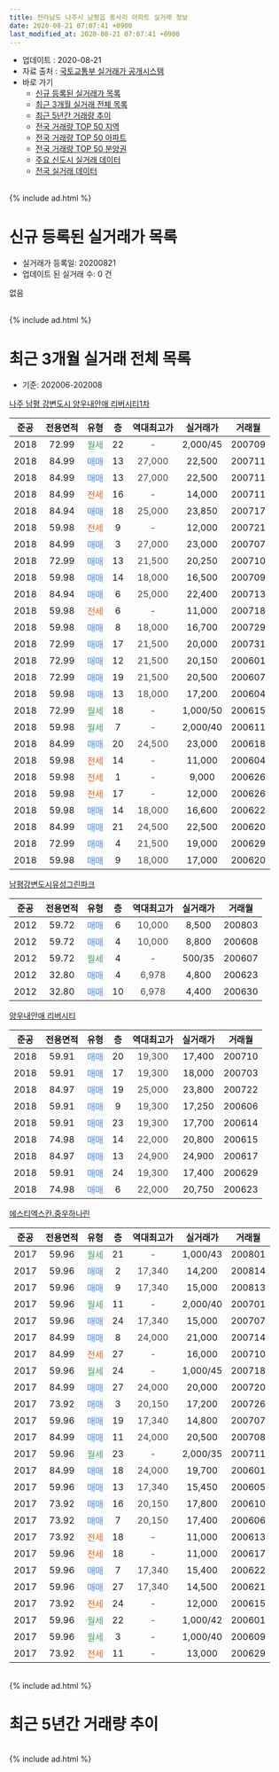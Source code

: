 ```yaml
---
title: 전라남도 나주시 남평읍 동사리 아파트 실거래 정보
date: 2020-08-21 07:07:41 +0900
last_modified_at: 2020-08-21 07:07:41 +0900
---
```


* 업데이트 : 2020-08-21
* 자료 출처 : [국토교통부 실거래가 공개시스템](http://rt.molit.go.kr)
* 바로 가기
    * [신규 등록된 실거래가 목록](#신규-등록된-실거래가-목록)
    * [최근 3개월 실거래 전체 목록](#최근-3개월-실거래-전체-목록)
    * [최근 5년간 거래량 추이](#최근-5년간-거래량-추이)
    * [전국 거래량 TOP 50 지역](https://inasie.github.io/apt-trade-info/최근-3개월-전국에서-가장-거래가-많이-발생한-지역)
    * [전국 거래량 TOP 50 아파트](https://inasie.github.io/apt-trade-info/최근-3개월-전국에서-가장-거래가-많이-발생한-아파트)
    * [전국 거래량 TOP 50 분양권](https://inasie.github.io/apt-trade-info/최근-3개월-전국에서-가장-거래가-많이-발생한-분양권)
    * [주요 신도시 실거래 데이터](https://inasie.github.io/apt-trade-info/주요-신도시)
    * [전국 실거래 데이터](https://inasie.github.io/apt-trade-info/전국)
<br>
{% include ad.html %}
<br>

# 신규 등록된 실거래가 목록
* 실거래가 등록일: 20200821
* 업데이트 된 실거래 수: 0 건

없음

<br>
{% include ad.html %}
<br>

# 최근 3개월 실거래 전체 목록
* 기준: 202006-202008


[나주 남평 강변도시 양우내안애 리버시티1차](https://search.naver.com/search.naver?query=%EC%A0%84%EB%9D%BC%EB%82%A8%EB%8F%84+%EB%82%98%EC%A3%BC%EC%8B%9C+%EB%82%A8%ED%8F%89%EC%9D%8D+%EB%8F%99%EC%82%AC%EB%A6%AC+%EB%82%98%EC%A3%BC+%EB%82%A8%ED%8F%89+%EA%B0%95%EB%B3%80%EB%8F%84%EC%8B%9C+%EC%96%91%EC%9A%B0%EB%82%B4%EC%95%88%EC%95%A0+%EB%A6%AC%EB%B2%84%EC%8B%9C%ED%8B%B01%EC%B0%A8)

|준공|전용면적|유형|층|역대최고가|실거래가|거래월|
|:---:|:---:|:---:|:---:|:---:|:---:|:---:|
|2018|72.99|<span style="color:#34a853">월세</span>|22|<span style="color:#444444">-</span>|2,000/45|200709|
|2018|84.99|<span style="color:#4285f3">매매</span>|13|<span style="color:#444444">27,000</span>|22,500|200711|
|2018|84.99|<span style="color:#4285f3">매매</span>|13|<span style="color:#444444">27,000</span>|22,500|200711|
|2018|84.99|<span style="color:#ff5a00">전세</span>|16|<span style="color:#444444">-</span>|14,000|200711|
|2018|84.94|<span style="color:#4285f3">매매</span>|18|<span style="color:#444444">25,000</span>|23,850|200717|
|2018|59.98|<span style="color:#ff5a00">전세</span>|9|<span style="color:#444444">-</span>|12,000|200721|
|2018|84.99|<span style="color:#4285f3">매매</span>|3|<span style="color:#444444">27,000</span>|23,000|200707|
|2018|72.99|<span style="color:#4285f3">매매</span>|13|<span style="color:#444444">21,500</span>|20,250|200710|
|2018|59.98|<span style="color:#4285f3">매매</span>|14|<span style="color:#444444">18,000</span>|16,500|200709|
|2018|84.94|<span style="color:#4285f3">매매</span>|6|<span style="color:#444444">25,000</span>|22,400|200713|
|2018|59.98|<span style="color:#ff5a00">전세</span>|6|<span style="color:#444444">-</span>|11,000|200718|
|2018|59.98|<span style="color:#4285f3">매매</span>|8|<span style="color:#444444">18,000</span>|16,700|200729|
|2018|72.99|<span style="color:#4285f3">매매</span>|17|<span style="color:#444444">21,500</span>|20,000|200731|
|2018|72.99|<span style="color:#4285f3">매매</span>|12|<span style="color:#444444">21,500</span>|20,150|200601|
|2018|72.99|<span style="color:#4285f3">매매</span>|19|<span style="color:#444444">21,500</span>|20,500|200607|
|2018|59.98|<span style="color:#4285f3">매매</span>|13|<span style="color:#444444">18,000</span>|17,200|200604|
|2018|72.99|<span style="color:#34a853">월세</span>|18|<span style="color:#444444">-</span>|1,000/50|200615|
|2018|59.98|<span style="color:#34a853">월세</span>|7|<span style="color:#444444">-</span>|2,000/40|200611|
|2018|84.99|<span style="color:#4285f3">매매</span>|20|<span style="color:#444444">24,500</span>|23,000|200618|
|2018|59.98|<span style="color:#ff5a00">전세</span>|14|<span style="color:#444444">-</span>|11,000|200604|
|2018|59.98|<span style="color:#ff5a00">전세</span>|1|<span style="color:#444444">-</span>|9,000|200626|
|2018|59.98|<span style="color:#ff5a00">전세</span>|17|<span style="color:#444444">-</span>|12,000|200626|
|2018|59.98|<span style="color:#4285f3">매매</span>|14|<span style="color:#444444">18,000</span>|16,600|200622|
|2018|84.99|<span style="color:#4285f3">매매</span>|21|<span style="color:#444444">24,500</span>|22,500|200620|
|2018|72.99|<span style="color:#4285f3">매매</span>|4|<span style="color:#444444">21,500</span>|19,000|200629|
|2018|59.98|<span style="color:#4285f3">매매</span>|9|<span style="color:#444444">18,000</span>|17,000|200620|

[남평강변도시유성그린파크](https://search.naver.com/search.naver?query=%EC%A0%84%EB%9D%BC%EB%82%A8%EB%8F%84+%EB%82%98%EC%A3%BC%EC%8B%9C+%EB%82%A8%ED%8F%89%EC%9D%8D+%EB%8F%99%EC%82%AC%EB%A6%AC+%EB%82%A8%ED%8F%89%EA%B0%95%EB%B3%80%EB%8F%84%EC%8B%9C%EC%9C%A0%EC%84%B1%EA%B7%B8%EB%A6%B0%ED%8C%8C%ED%81%AC)

|준공|전용면적|유형|층|역대최고가|실거래가|거래월|
|:---:|:---:|:---:|:---:|:---:|:---:|:---:|
|2012|59.72|<span style="color:#4285f3">매매</span>|6|<span style="color:#444444">10,000</span>|8,500|200803|
|2012|59.72|<span style="color:#4285f3">매매</span>|4|<span style="color:#444444">10,000</span>|8,800|200608|
|2012|59.72|<span style="color:#34a853">월세</span>|4|<span style="color:#444444">-</span>|500/35|200607|
|2012|32.80|<span style="color:#4285f3">매매</span>|4|<span style="color:#444444">6,978</span>|4,800|200623|
|2012|32.80|<span style="color:#4285f3">매매</span>|10|<span style="color:#444444">6,978</span>|4,400|200630|

[양우내안애 리버시티](https://search.naver.com/search.naver?query=%EC%A0%84%EB%9D%BC%EB%82%A8%EB%8F%84+%EB%82%98%EC%A3%BC%EC%8B%9C+%EB%82%A8%ED%8F%89%EC%9D%8D+%EB%8F%99%EC%82%AC%EB%A6%AC+%EC%96%91%EC%9A%B0%EB%82%B4%EC%95%88%EC%95%A0+%EB%A6%AC%EB%B2%84%EC%8B%9C%ED%8B%B0)

|준공|전용면적|유형|층|역대최고가|실거래가|거래월|
|:---:|:---:|:---:|:---:|:---:|:---:|:---:|
|2018|59.91|<span style="color:#4285f3">매매</span>|20|<span style="color:#444444">19,300</span>|17,400|200710|
|2018|59.91|<span style="color:#4285f3">매매</span>|17|<span style="color:#444444">19,300</span>|18,000|200703|
|2018|84.97|<span style="color:#4285f3">매매</span>|19|<span style="color:#444444">25,000</span>|23,800|200722|
|2018|59.91|<span style="color:#4285f3">매매</span>|9|<span style="color:#444444">19,300</span>|17,250|200606|
|2018|59.91|<span style="color:#4285f3">매매</span>|23|<span style="color:#444444">19,300</span>|17,700|200614|
|2018|74.98|<span style="color:#4285f3">매매</span>|14|<span style="color:#444444">22,000</span>|20,800|200615|
|2018|84.97|<span style="color:#4285f3">매매</span>|13|<span style="color:#444444">24,900</span>|24,900|200617|
|2018|59.91|<span style="color:#4285f3">매매</span>|24|<span style="color:#444444">19,300</span>|17,400|200629|
|2018|74.98|<span style="color:#4285f3">매매</span>|6|<span style="color:#444444">22,000</span>|20,750|200623|

[에스티엑스칸.중우하나린](https://search.naver.com/search.naver?query=%EC%A0%84%EB%9D%BC%EB%82%A8%EB%8F%84+%EB%82%98%EC%A3%BC%EC%8B%9C+%EB%82%A8%ED%8F%89%EC%9D%8D+%EB%8F%99%EC%82%AC%EB%A6%AC+%EC%97%90%EC%8A%A4%ED%8B%B0%EC%97%91%EC%8A%A4%EC%B9%B8.%EC%A4%91%EC%9A%B0%ED%95%98%EB%82%98%EB%A6%B0)

|준공|전용면적|유형|층|역대최고가|실거래가|거래월|
|:---:|:---:|:---:|:---:|:---:|:---:|:---:|
|2017|59.96|<span style="color:#34a853">월세</span>|21|<span style="color:#444444">-</span>|1,000/43|200801|
|2017|59.96|<span style="color:#4285f3">매매</span>|2|<span style="color:#444444">17,340</span>|14,200|200814|
|2017|59.96|<span style="color:#4285f3">매매</span>|9|<span style="color:#444444">17,340</span>|15,000|200813|
|2017|59.96|<span style="color:#34a853">월세</span>|11|<span style="color:#444444">-</span>|2,000/40|200701|
|2017|59.96|<span style="color:#4285f3">매매</span>|24|<span style="color:#444444">17,340</span>|15,000|200707|
|2017|84.99|<span style="color:#4285f3">매매</span>|8|<span style="color:#444444">24,000</span>|21,000|200714|
|2017|84.99|<span style="color:#ff5a00">전세</span>|27|<span style="color:#444444">-</span>|16,000|200710|
|2017|59.96|<span style="color:#34a853">월세</span>|24|<span style="color:#444444">-</span>|1,000/45|200718|
|2017|84.99|<span style="color:#4285f3">매매</span>|27|<span style="color:#444444">24,000</span>|20,000|200720|
|2017|73.92|<span style="color:#4285f3">매매</span>|3|<span style="color:#444444">20,150</span>|17,200|200726|
|2017|59.96|<span style="color:#4285f3">매매</span>|19|<span style="color:#444444">17,340</span>|14,800|200707|
|2017|84.99|<span style="color:#4285f3">매매</span>|11|<span style="color:#444444">24,000</span>|20,500|200708|
|2017|59.96|<span style="color:#34a853">월세</span>|23|<span style="color:#444444">-</span>|2,000/35|200711|
|2017|84.99|<span style="color:#4285f3">매매</span>|18|<span style="color:#444444">24,000</span>|19,700|200601|
|2017|59.96|<span style="color:#4285f3">매매</span>|13|<span style="color:#444444">17,340</span>|15,450|200605|
|2017|73.92|<span style="color:#4285f3">매매</span>|16|<span style="color:#444444">20,150</span>|17,800|200610|
|2017|73.92|<span style="color:#4285f3">매매</span>|7|<span style="color:#444444">20,150</span>|17,400|200606|
|2017|73.92|<span style="color:#ff5a00">전세</span>|18|<span style="color:#444444">-</span>|11,000|200613|
|2017|59.96|<span style="color:#ff5a00">전세</span>|18|<span style="color:#444444">-</span>|11,000|200617|
|2017|59.96|<span style="color:#4285f3">매매</span>|7|<span style="color:#444444">17,340</span>|15,400|200622|
|2017|59.96|<span style="color:#4285f3">매매</span>|27|<span style="color:#444444">17,340</span>|14,500|200621|
|2017|73.92|<span style="color:#ff5a00">전세</span>|24|<span style="color:#444444">-</span>|12,000|200615|
|2017|59.96|<span style="color:#34a853">월세</span>|22|<span style="color:#444444">-</span>|1,000/42|200601|
|2017|59.96|<span style="color:#34a853">월세</span>|3|<span style="color:#444444">-</span>|1,000/40|200609|
|2017|73.92|<span style="color:#ff5a00">전세</span>|11|<span style="color:#444444">-</span>|13,000|200629|


<br>
{% include ad.html %}
<br>

# 최근 5년간 거래량 추이


<div style="width:100%;">
    <canvas id="deal_progress" height="200"></canvas>
</div>

<script>
new Chart(document.getElementById("deal_progress"), {
    type: 'line',
    data: {
        labels: ['201508','201509','201510','201511','201512','201601','201602','201603','201604','201605','201606','201607','201608','201609','201610','201611','201612','201701','201702','201703','201704','201705','201706','201707','201708','201709','201710','201711','201712','201801','201802','201803','201804','201805','201806','201807','201808','201809','201810','201811','201812','201901','201902','201903','201904','201905','201906','201907','201908','201909','201910','201911','201912','202001','202002','202003','202004','202005','202006','202007','202008'],
        datasets: [{
            label: '매매',
            pointRadius: 1,
            data: [4, 2, 3, 3, 5, 1, 3, 1, 1, 1, 0, 0, 0, 1, 1, 1, 1, 1, 6, 18, 38, 22, 22, 21, 12, 8, 8, 4, 4, 42, 42, 35, 36, 26, 34, 32, 43, 37, 60, 44, 36, 35, 35, 20, 13, 10, 11, 13, 14, 10, 9, 13, 11, 14, 17, 11, 19, 18, 23, 18, 3],
            borderColor: "rgba(255, 201, 14, 1)",
            backgroundColor: "rgba(255, 201, 14, 0.5)",
            fill: false,
            lineTension: 0
        },{
            label: '전월세',
            pointRadius: 1,
            data: [2, 0, 0, 0, 3, 1, 0, 0, 0, 2, 1, 1, 2, 1, 1, 2, 1, 1, 9, 11, 22, 14, 18, 26, 16, 6, 4, 8, 3, 10, 17, 23, 19, 17, 19, 11, 5, 10, 10, 15, 18, 20, 17, 16, 15, 15, 10, 10, 8, 9, 10, 10, 11, 11, 16, 18, 10, 13, 12, 8, 1],
            borderColor: "rgba(0, 141, 185, 1)",
            backgroundColor: "rgba(0, 141, 185, 0.5)",
            fill: false,
            lineTension: 0
        }
        ]
    },
    options: {
        responsive: true,
        title: {
            display: false
        },
        tooltips: {
            mode: 'index',
            intersect: false
        },
        hover: {
            mode: 'nearest',
            intersect: true
        },
        scales: {
            xAxes: [{
                display: true,
                scaleLabel: {
                    display: true,
                    labelString: '년/월'
                }
            }],
            yAxes: [{
                display: true,
                ticks: {
                    suggestedMin: 0,
                },
                scaleLabel: {
                    display: true,
                    labelString: '실거래 수'
                }
            }]
        }
    }
});

</script>


<br>
{% include ad.html %}
<br>

